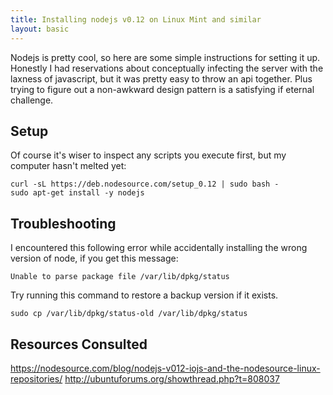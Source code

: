 ```yaml
---
title: Installing nodejs v0.12 on Linux Mint and similar
layout: basic
---
```


Nodejs is pretty cool, so here are some simple instructions for setting it up. Honestly I had
reservations about conceptually infecting the server with the laxness of javascript, but it was
pretty easy to throw an api together. Plus trying to figure out a non-awkward design pattern is a
satisfying if eternal challenge.

## Setup

Of course it's wiser to inspect any scripts you execute first, but my computer hasn't melted yet:

    curl -sL https://deb.nodesource.com/setup_0.12 | sudo bash -
    sudo apt-get install -y nodejs

## Troubleshooting

I encountered this following error while accidentally installing the wrong version of node, if you get this message:

    Unable to parse package file /var/lib/dpkg/status

Try running this command to restore a backup version if it exists.

    sudo cp /var/lib/dpkg/status-old /var/lib/dpkg/status

## Resources Consulted

https://nodesource.com/blog/nodejs-v012-iojs-and-the-nodesource-linux-repositories/
http://ubuntuforums.org/showthread.php?t=808037
